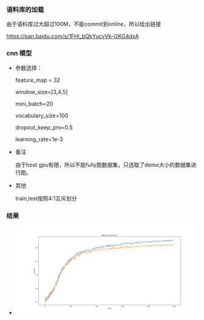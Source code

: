 ### 语料库的加载

由于语料库过大超过100M，不能commit到online，所以给出链接

https://pan.baidu.com/s/1FHl_bQkYucvVk-j2KG4dxA

### cnn 模型

* 参数选择：

  feature_map = 32

  window_size=[3,4,5]

  mini_batch=20

  vocabulary_size=100

  dropout_keep_pro=0.5

  learning_rate=1e-3

* 备注

  由于host gpu有限，所以不能fully跑数据集，只选取了demo大小的数据集进行跑。

* 其他

  train,test按照4:1互斥划分

### 结果

- ![avatar](./image/cnn_result.png)